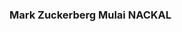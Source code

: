 ### Mark Zuckerberg Mulai NACKAL

<!--
**TranzGoo/TranzGoo** is a ✨ _special_ ✨ repository because its `README.md` (this file) appears on your GitHub profile.

Here are some ideas to get you started:

- 🔭 MARK KONTOL

